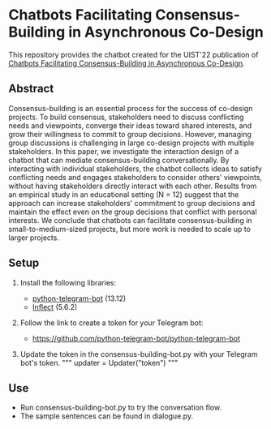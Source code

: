 # Chatbots Facilitating Consensus-Building in Asynchronous Co-Design

This repository provides the chatbot created for the UIST'22 publication of [Chatbots Facilitating Consensus-Building in Asynchronous Co-Design]().

## Abstract

Consensus-building is an essential process for the success of co-design projects. To build consensus, stakeholders need to discuss conflicting needs and viewpoints, converge their ideas toward shared interests, and grow their willingness to commit to group decisions. However, managing group discussions is challenging in large co-design projects with multiple stakeholders. In this paper, we investigate the interaction design of a chatbot that can mediate consensus-building conversationally. By interacting with individual stakeholders, the chatbot collects ideas to satisfy conflicting needs and engages stakeholders to consider others' viewpoints, without having stakeholders directly interact with each other. Results from an empirical study in an educational setting (N = 12) suggest that the approach can increase stakeholders' commitment to group decisions and maintain the effect even on the group decisions that conflict with personal interests. We conclude that chatbots can facilitate consensus-building in small-to-medium-sized projects, but more work is needed to scale up to larger projects.

## Setup

1. Install the following libraries:
      - [python-telegram-bot](https://github.com/python-telegram-bot/python-telegram-bot) (13.12)
      - [Inflect](https://pypi.org/project/inflect/) (5.6.2)

2. Follow the link to create a token for your Telegram bot:
      - https://github.com/python-telegram-bot/python-telegram-bot

3. Update the token in the consensus-building-bot.py with your Telegram bot's token.
"""
      updater = Updater("token")
"""

## Use

- Run consensus-building-bot.py to try the conversation flow. 
- The sample sentences can be found in dialogue.py.
